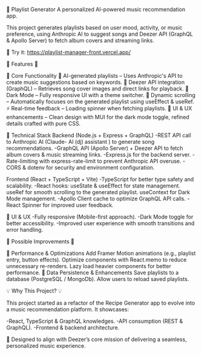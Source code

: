 🎵 Playlist Generator
A personalized AI-powered music recommendation app.

This project generates playlists based on user mood, activity, or music preference, using Anthropic AI to suggest songs and Deezer API (GraphQL & Apollo Server) to fetch album covers and streaming links.

🔗 Try it: https://playlist-manager-front.vercel.app/

  🚀 Features 🚀

🔹 Core Functionality
🎼 AI-generated playlists – Uses Anthropic's API to create music suggestions based on keywords.
📡 Deezer API integration (GraphQL) – Retrieves song cover images and direct links for playback.
🌙 Dark Mode – Fully responsive UI with a theme switcher.
🔄 Dynamic scrolling – Automatically focuses on the generated playlist using useEffect & useRef.
⚡ Real-time feedback – Loading spinner when fetching playlists.
🎨 UI & UX enhancements – Clean design with MUI for the dark mode toggle, refined details crafted with pure CSS.


🔹 Technical Stack
  Backend (Node.js + Express + GraphQL)
-REST API call to Anthropic AI (Claude- AI (dj) assistant ) to generate song recommendations.
-GraphQL API (Apollo Server) + Deezer API to fetch album covers & music streaming links.
-Express.js for the backend server.
-Rate-limiting with express-rate-limit to prevent Anthropic API overuse.
-CORS & dotenv for security and environment configuration.

  Frontend (React + TypeScript + Vite)
-TypeScript for better type safety and scalability.
-React hooks:
  useState & useEffect for state management.
  useRef for smooth scrolling to the generated playlist.
  useContext for Dark Mode management.
-Apollo Client cache to optimize GraphQL API calls.
-React Spinner for improved user feedback.


🔹  UI & UX
-Fully responsive (Mobile-first approach).
-Dark Mode toggle for better accessibility.
-Improved user experience with smooth transitions and error handling.


  📌 Possible Improvements 📌

🔹 Performance & Optimizations
Add Framer Motion animations (e.g., playlist entry, button effects).
Optimize components with React.memo to reduce unnecessary re-renders.
Lazy load heavier components for better performance.
🔹 Data Persistence & Enhancements
Save playlists to a database (PostgreSQL / MongoDb).
Allow users to reload saved playlists.




  💡 Why This Project? 💡

This project started as a refactor of the Recipe Generator app to evolve into a music recommendation platform. It showcases:

-React, TypeScript & GraphQL knowledges.
-API consumption (REST & GraphQL).
-Frontend & backend architecture.

🎯 Designed to align with Deezer’s core mission of delivering a seamless, personalized music experience.
